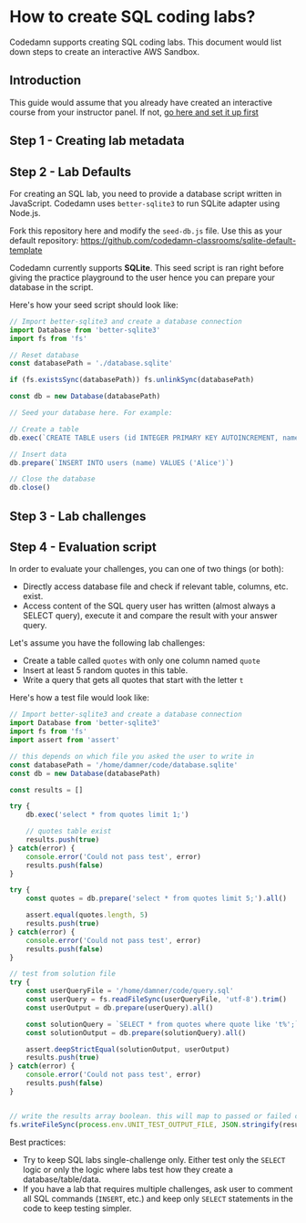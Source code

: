 # How to create SQL coding labs?

Codedamn supports creating SQL coding labs. This document would list down steps to create an interactive AWS Sandbox.

## Introduction

This guide would assume that you already have created an interactive course from your instructor panel. If not, [go here and set it up first](https://codedamn.com/instructor/interactive-courses)

## Step 1 - Creating lab metadata

<!--@include: ./../_components/LabMetadata.md-->

## Step 2 - Lab Defaults

For creating an SQL lab, you need to provide a database script written in JavaScript. Codedamn uses `better-sqlite3` to run SQLite adapter using Node.js.

Fork this repository here and modify the `seed-db.js` file. Use this as your default repository: https://github.com/codedamn-classrooms/sqlite-default-template

Codedamn currently supports <b>SQLite</b>. This seed script is ran right before giving the practice playground to the user hence you can prepare your database in the script.

Here's how your seed script should look like:

```js
// Import better-sqlite3 and create a database connection
import Database from 'better-sqlite3'
import fs from 'fs'

// Reset database
const databasePath = './database.sqlite'

if (fs.existsSync(databasePath)) fs.unlinkSync(databasePath)

const db = new Database(databasePath)

// Seed your database here. For example:

// Create a table
db.exec(`CREATE TABLE users (id INTEGER PRIMARY KEY AUTOINCREMENT, name TEXT NOT NULL)`)

// Insert data
db.prepare(`INSERT INTO users (name) VALUES ('Alice')`)

// Close the database
db.close()
```

## Step 3 - Lab challenges

<!--@include: ./../_components/LabChallenges.md-->

## Step 4 - Evaluation script

In order to evaluate your challenges, you can one of two things (or both):

- Directly access database file and check if relevant table, columns, etc. exist.
- Access content of the SQL query user has written (almost always a SELECT query), execute it and compare the result with your answer query.

Let's assume you have the following lab challenges:

- Create a table called `quotes` with only one column named `quote`
- Insert at least 5 random quotes in this table.
- Write a query that gets all quotes that start with the letter `t`

Here's how a test file would look like:

```js
// Import better-sqlite3 and create a database connection
import Database from 'better-sqlite3'
import fs from 'fs'
import assert from 'assert'

// this depends on which file you asked the user to write in
const databasePath = '/home/damner/code/database.sqlite'
const db = new Database(databasePath)

const results = []

try {
    db.exec('select * from quotes limit 1;')

    // quotes table exist
    results.push(true)
} catch(error) {
    console.error('Could not pass test', error)
    results.push(false)
}

try {
    const quotes = db.prepare('select * from quotes limit 5;').all()

    assert.equal(quotes.length, 5)
    results.push(true)
} catch(error) {
    console.error('Could not pass test', error)
    results.push(false)
}

// test from solution file
try {
    const userQueryFile = '/home/damner/code/query.sql' 
    const userQuery = fs.readFileSync(userQueryFile, 'utf-8').trim()
    const userOutput = db.prepare(userQuery).all()

    const solutionQuery = `SELECT * from quotes where quote like 't%';`
    const solutionOutput = db.prepare(solutionQuery).all()

    assert.deepStrictEqual(solutionOutput, userOutput)
    results.push(true)
} catch(error) {
    console.error('Could not pass test', error)
    results.push(false)
}


// write the results array boolean. this will map to passed or failed challenges depending on the boolean value at the challenge index
fs.writeFileSync(process.env.UNIT_TEST_OUTPUT_FILE, JSON.stringify(results))

```

Best practices:

- Try to keep SQL labs single-challenge only. Either test only the `SELECT` logic or only the logic where labs test how they create a database/table/data.
- If you have a lab that requires multiple challenges, ask user to comment all SQL commands (`INSERT`, etc.) and keep only `SELECT` statements in the code to keep testing simpler.
